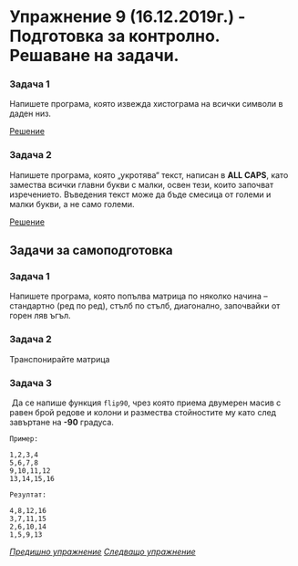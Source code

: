 # Упражнение 9 (16.12.2019г.) - Подготовка за контролно. Решаване на задачи.

### Задача 1
Напишете програма, която извежда хистограма на всички символи в даден низ.

[Решение](./task1.cpp)
        
### Задача 2
Напишете програма, която „укротява“ текст, написан в **ALL CAPS**, като замества всички главни букви с малки, освен тези, които започват изречението. Въведения текст може да бъде смесица от големи и малки букви, а не само големи.

[Решение](./task2.cpp)

## Задачи за самоподготовка

### Задача 1
Напишете програма, която попълва матрица по няколко начина – стандартно (ред по ред), стълб по стълб, диагонално, започвайки от горен ляв ъгъл.

### Задача 2
Транспонирайте матрица

### Задача 3
​
Да се напише функция `flip90`, чрез която приема двумерен масив с равен брой редове и колони и размества стойностите му като след завъртане на **-90** градуса.
​
```
Пример:
​
1,2,3,4
5,6,7,8
9,10,11,12
13,14,15,16
​
Резултат:
​
4,8,12,16
3,7,11,15
2,6,10,14
1,5,9,13
```

[*Предишно упражнение*](../lab8)
[*Следващо упражнение*](../lab10)